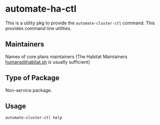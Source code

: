 # automate-ha-ctl

This is a utility pkg to provide the `automate-cluster-ctl` command. This provides command line utilities.

## Maintainers

Names of core plans maintainers (The Habitat Maintainers humans@habitat.sh is usually sufficient)

## Type of Package

Non-service package.

## Usage

`automate-cluster-ctl help`
